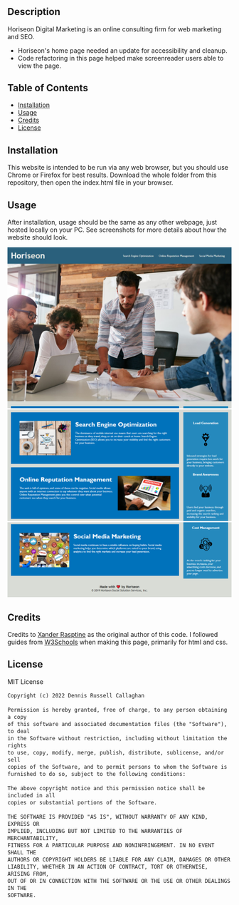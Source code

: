 # <Horiseon Digital Marketing>

## Description

Horiseon Digital Marketing is an online consulting firm for web marketing and SEO.

- Horiseon's home page needed an update for accessibility and cleanup.
- Code refactoring in this page helped make screenreader users able to view the page.

## Table of Contents

- [Installation](#installation)
- [Usage](#usage)
- [Credits](#credits)
- [License](#license)

## Installation

This website is intended to be run via any web browser, but you should use Chrome or Firefox for best results. Download the whole folder from this repository, then open the index.html file in your browser.

## Usage

After installation, usage should be the same as any other webpage, just hosted locally on your PC. See screenshots for more details about how the website should look.

![Title, nav bar, and background image for this website.](assets/images/ss1.jpg)
![Middle contents.](assets/images/ss2.png)
![Bottom contents.](assets/images/ss3.png)


## Credits

Credits to [Xander Rasptine](https://github.com/Xandromus) as the original author of this code. I followed guides from [W3Schools](https://www.w3schools.com/) when making this page, primarily for html and css.

## License

MIT License

```
Copyright (c) 2022 Dennis Russell Callaghan

Permission is hereby granted, free of charge, to any person obtaining a copy
of this software and associated documentation files (the "Software"), to deal
in the Software without restriction, including without limitation the rights
to use, copy, modify, merge, publish, distribute, sublicense, and/or sell
copies of the Software, and to permit persons to whom the Software is
furnished to do so, subject to the following conditions:

The above copyright notice and this permission notice shall be included in all
copies or substantial portions of the Software.

THE SOFTWARE IS PROVIDED "AS IS", WITHOUT WARRANTY OF ANY KIND, EXPRESS OR
IMPLIED, INCLUDING BUT NOT LIMITED TO THE WARRANTIES OF MERCHANTABILITY,
FITNESS FOR A PARTICULAR PURPOSE AND NONINFRINGEMENT. IN NO EVENT SHALL THE
AUTHORS OR COPYRIGHT HOLDERS BE LIABLE FOR ANY CLAIM, DAMAGES OR OTHER
LIABILITY, WHETHER IN AN ACTION OF CONTRACT, TORT OR OTHERWISE, ARISING FROM,
OUT OF OR IN CONNECTION WITH THE SOFTWARE OR THE USE OR OTHER DEALINGS IN THE
SOFTWARE.
```